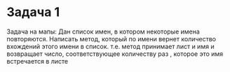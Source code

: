 # Задача 1  
Задача на мапы:
Дан список имен, в котором некоторые имена повторяются. Написать метод, который по имени вернет количество
вхождений  этого имени в список.
т.е. метод принимает лист и имя и возвращает число, соответствующее количеству раз , которое это имя встречается в листе










  
